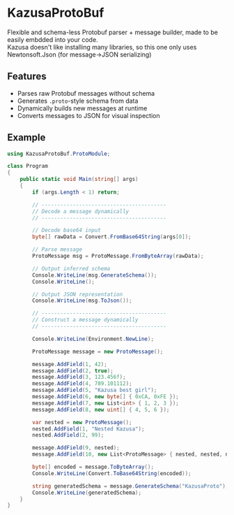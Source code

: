 # KazusaProtoBuf

Flexible and schema-less Protobuf parser + message builder, made to be easily embdded into your code.\
Kazusa doesn't like installing many libraries, so this one only uses Newtonsoft.Json (for message->JSON serializing)

## Features

- Parses raw Protobuf messages without schema
- Generates `.proto`-style schema from data
- Dynamically builds new messages at runtime
- Converts messages to JSON for visual inspection

## Example

```csharp
using KazusaProtoBuf.ProtoModule;

class Program
{
    public static void Main(string[] args)
    {
        if (args.Length < 1) return;

        // ----------------------------------------
        // Decode a message dynamically
        // ----------------------------------------

        // Decode base64 input
        byte[] rawData = Convert.FromBase64String(args[0]);

        // Parse message
        ProtoMessage msg = ProtoMessage.FromByteArray(rawData);

        // Output inferred schema
        Console.WriteLine(msg.GenerateSchema());
        Console.WriteLine();

        // Output JSON representation
        Console.WriteLine(msg.ToJson());

        // ----------------------------------------
        // Construct a message dynamically
        // ----------------------------------------

        Console.WriteLine(Environment.NewLine);

        ProtoMessage message = new ProtoMessage();

        message.AddField(1, 42);
        message.AddField(2, true);
        message.AddField(3, 123.456f);
        message.AddField(4, 789.101112);
        message.AddField(5, "Kazusa best girl");
        message.AddField(6, new byte[] { 0xCA, 0xFE });
        message.AddField(7, new List<int> { 1, 2, 3 });
        message.AddField(8, new uint[] { 4, 5, 6 });

        var nested = new ProtoMessage();
        nested.AddField(1, "Nested Kazusa");
        nested.AddField(2, 99);

        message.AddField(9, nested);
        message.AddField(10, new List<ProtoMessage> { nested, nested, nested });

        byte[] encoded = message.ToByteArray();
        Console.WriteLine(Convert.ToBase64String(encoded));

        string generatedSchema = message.GenerateSchema("KazusaProto");
        Console.WriteLine(generatedSchema);
    }
}